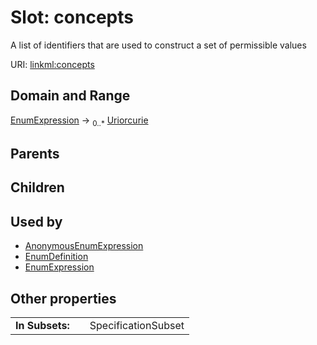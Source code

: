 
# Slot: concepts

A list of identifiers that are used to construct a set of permissible values

URI: [linkml:concepts](https://w3id.org/linkml/concepts)


## Domain and Range

[EnumExpression](EnumExpression.md) &#8594;  <sub>0..\*</sub> [Uriorcurie](types/Uriorcurie.md)

## Parents


## Children


## Used by

 * [AnonymousEnumExpression](AnonymousEnumExpression.md)
 * [EnumDefinition](EnumDefinition.md)
 * [EnumExpression](EnumExpression.md)

## Other properties

|  |  |  |
| --- | --- | --- |
| **In Subsets:** | | SpecificationSubset |

